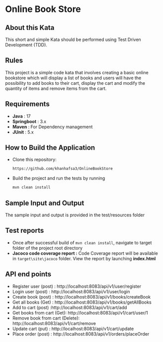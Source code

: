 
# Online Book Store 


## About this Kata
This short and simple Kata should be performed using Test Driven Development (TDD).
## Rules
This project is a simple code kata that involves creating a basic online bookstore which will display a list of books and users will have the possibility to add books to their cart, display the cart and modify the quantity of items and remove items from the cart.

## Requirements

- **Java** : 17
- **Springboot** : 3.x
- **Maven** : For Dependency management
- **JUnit** : 5.x

## How to Build the Application

- Clone this repository:
   ```bash
   https://github.com/khanhafsa3/OnlineBookStore
- Build the project and run the tests by running
    ```bash
    mvn clean install

## Sample Input and Output

The sample input and output is provided in the test/resources folder

## Test reports

- Once after successful build of
  `mvn clean install`, navigate to target folder of the project root directory
- **Jacoco code coverage report :** Code Coverage report will be available in `target\site\jacoco` folder. View the report by launching **index.html**


## API end points

- Register user (post) : http://localhost:8083/api/v1/user/register
- Login user (post) : http://localhost:8083/api/v1/user/login
- Create book (post) : http://localhost:8083/api/v1/books/createBook
- Get all books (Get) : http://localhost:8083/api/v1/books/getAllBooks
- Add to cart (post) :http://localhost:8083/api/v1/cart/add
- Get books from cart (Get): http://localhost:8083/api/v1/cart/user/1
- Remove book from cart (Delete): http://localhost:8083/api/v1/cart/remove
- Update cart (put) : http://localhost:8083/api/v1/cart/update
- Place order (post) : http://localhost:8083/api/v1/orders/placeOrder
